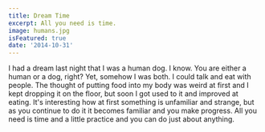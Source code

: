 ```yaml
---
title: Dream Time
excerpt: All you need is time.
image: humans.jpg
isFeatured: true
date: '2014-10-31'
---
```


I had a dream last night that I was a human dog. I know. You are either a human or a dog, right? Yet, somehow I was both. I could talk and eat with people. The thought of putting food into my body was weird at first and I kept dropping it on the floor, but soon I got used to it and improved at eating. It's interesting how at first something is unfamiliar and strange, but as you continue to do it it becomes familiar and you make progress. All you need is time and a little practice and you can do just about anything.